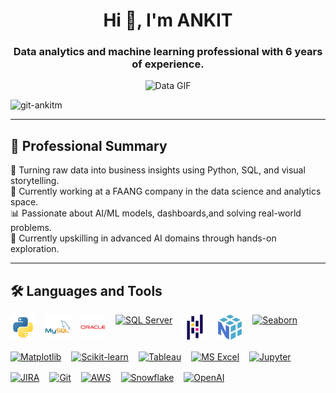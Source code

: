 <h1 align="center">Hi 👋, I'm ANKIT</h1>
<h3 align="center">Data analytics and machine learning professional with 6 years of experience.</h3>

<p align="center">
  <img src="https://media.giphy.com/media/26tn33aiTi1jkl6H6/giphy.gif" width="300" alt="Data GIF">
</p>

<p align="left">
  <img src="https://komarev.com/ghpvc/?username=git-ankitm&label=Profile%20views&color=0e75b6&style=flat" alt="git-ankitm" />
</p>

---

<h2>💬 Professional Summary</h2>
<p>
  🎯 Turning raw data into business insights using Python, SQL, and visual storytelling. <br>
  💼 Currently working at a FAANG company in the data science and analytics space. <br>
  📊 Passionate about AI/ML models, dashboards,and solving real-world problems. <br>
  🚀 Currently upskilling in advanced AI domains through hands-on exploration.
  
---

<h2>🛠️ Languages and Tools</h2>
<p align="left" style="display: flex; flex-wrap: wrap; gap: 16px;">

  <!-- Programming & DB -->
  <a href="https://www.python.org/" target="_blank">
    <img src="https://raw.githubusercontent.com/devicons/devicon/master/icons/python/python-original.svg" alt="Python" width="40" height="40"/>
  </a>
  <a href="https://www.mysql.com/" target="_blank">
    <img src="https://raw.githubusercontent.com/devicons/devicon/master/icons/mysql/mysql-original-wordmark.svg" alt="MySQL" width="40" height="40"/>
  </a>
  <a href="https://www.oracle.com/" target="_blank">
    <img src="https://raw.githubusercontent.com/devicons/devicon/master/icons/oracle/oracle-original.svg" alt="Oracle" width="40" height="40"/>
  </a>
  <a href="https://www.microsoft.com/en-us/sql-server" target="_blank">
    <img src="https://www.svgrepo.com/show/303229/microsoft-sql-server-logo.svg" alt="SQL Server" width="40" height="40"/>
  </a>

  <!-- Data Science Libraries -->
  <a href="https://pandas.pydata.org/" target="_blank">
    <img src="https://raw.githubusercontent.com/devicons/devicon/master/icons/pandas/pandas-original.svg" alt="Pandas" width="40" height="40"/>
  </a>
  <a href="https://numpy.org/" target="_blank">
    <img src="https://raw.githubusercontent.com/devicons/devicon/master/icons/numpy/numpy-original.svg" alt="NumPy" width="40" height="40"/>
  </a>
  <a href="https://seaborn.pydata.org/" target="_blank">
    <img src="https://seaborn.pydata.org/_images/logo-mark-lightbg.svg" alt="Seaborn" width="40" height="40"/>
  </a>
  <a href="https://matplotlib.org/" target="_blank">
    <img src="https://matplotlib.org/_static/images/logo2.svg" alt="Matplotlib" width="40" height="40"/>
  </a>
  <a href="https://scikit-learn.org/" target="_blank">
    <img src="https://upload.wikimedia.org/wikipedia/commons/0/05/Scikit_learn_logo_small.svg" alt="Scikit-learn" width="40" height="40"/>
  </a>

  <!-- BI Tools -->
  <a href="https://www.tableau.com/" target="_blank">
    <img src="https://cdn.worldvectorlogo.com/logos/tableau-software.svg" alt="Tableau" width="40" height="40"/>
  </a>
  <a href="https://www.microsoft.com/en-us/microsoft-365/excel" target="_blank">
    <img src="https://cdn.worldvectorlogo.com/logos/microsoft-excel-2013.svg" alt="MS Excel" width="40" height="40"/>
  </a>

  <!-- IDEs & Notebooks -->
  <a href="https://jupyter.org/" target="_blank">
    <img src="https://upload.wikimedia.org/wikipedia/commons/3/38/Jupyter_logo.svg" alt="Jupyter" width="40" height="40"/>
  </a>

  <!-- Project & Cloud -->
  <a href="https://www.atlassian.com/software/jira" target="_blank">
    <img src="https://cdn.worldvectorlogo.com/logos/jira-1.svg" alt="JIRA" width="40" height="40"/>
  </a>
  <a href="https://git-scm.com/" target="_blank">
    <img src="https://www.vectorlogo.zone/logos/git-scm/git-scm-icon.svg" alt="Git" width="40" height="40"/>
  </a>
  <a href="https://aws.amazon.com/" target="_blank">
    <img src="https://cdn.worldvectorlogo.com/logos/amazon-web-services-1.svg" alt="AWS" width="40" height="40"/>
  </a>
  <a href="https://www.snowflake.com/" target="_blank">
    <img src="https://www.vectorlogo.zone/logos/snowflake/snowflake-icon.svg" alt="Snowflake" width="40" height="40"/>
  </a>
  
  <!-- OpenAI -->
  <a href="https://openai.com/" target="_blank">
    <img src="https://cdn.worldvectorlogo.com/logos/openai-2.svg" alt="OpenAI" width="40" height="40"/>
  </a>

</p>
